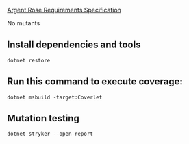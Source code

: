 [Argent Rose Requirements Specification](https://gist.github.com/trikitrok/5443ec70424d567be8e7612fe71e014f)

No mutants

## Install dependencies and tools

`dotnet restore`

## Run this command to execute coverage:

`dotnet msbuild -target:Coverlet`

## Mutation testing

`dotnet stryker --open-report`

